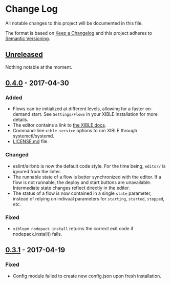 # Change Log
All notable changes to this project will be documented in this file.

The format is based on [Keep a Changelog](http://keepachangelog.com/)
and this project adheres to [Semantic Versioning](http://semver.org/).

## [Unreleased]
Nothing notable at the moment.

## [0.4.0] - 2017-04-30
### Added
- Flows can be initialized at different levels, allowing for a faster on-demand start. See `Settings/Flows` in your XIBLE installation for more details.
- The editor contains a link to [the XIBLE docs](https://xible.io/docs).
- Command-line `xible service` options to run XIBLE through systemctl/systemd.
- [LICENSE.md](LICENSE.md) file.

### Changed
- eslint/airbnb is now the default code style. For the time being, `editor/` is ignored from the linter.
- The runnable state of a flow is better synchronized with the editor. If a flow is not runnable, the deploy and start buttons are unavailable. Intermediate state changes reflect directly in the editor.
- The status of a flow is now contained in a single `state` parameter, instead of relying on indivual parameters for `starting`, `started`, `stopped`, etc.

### Fixed
- `xiblepm nodepack install` returns the correct exit code if nodepack.install() fails.

## [0.3.1] - 2017-04-19

### Fixed
- Config module failed to create new config.json upon fresh installation.

[Unreleased]: https://github.com/SpectrumBroad/xible/compare/v0.4.0...HEAD
[0.4.0]: https://github.com/SpectrumBroad/xible/compare/v0.3.1...v0.4.0
[0.3.1]: https://github.com/SpectrumBroad/xible/compare/v0.3.0...v0.3.1
